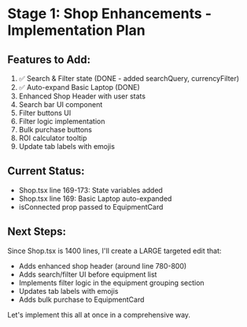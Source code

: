 # Stage 1: Shop Enhancements - Implementation Plan

## Features to Add:
1. ✅ Search & Filter state (DONE - added searchQuery, currencyFilter)
2. ✅ Auto-expand Basic Laptop (DONE)
3. Enhanced Shop Header with user stats
4. Search bar UI component  
5. Filter buttons UI
6. Filter logic implementation
7. Bulk purchase buttons
8. ROI calculator tooltip
9. Update tab labels with emojis

## Current Status:
- Shop.tsx line 169-173: State variables added
- Shop.tsx line 169: Basic Laptop auto-expanded
- isConnected prop passed to EquipmentCard

## Next Steps:
Since Shop.tsx is 1400 lines, I'll create a LARGE targeted edit that:
- Adds enhanced shop header (around line 780-800)
- Adds search/filter UI before equipment list
- Implements filter logic in the equipment grouping section
- Updates tab labels with emojis
- Adds bulk purchase to EquipmentCard

Let's implement this all at once in a comprehensive way.
